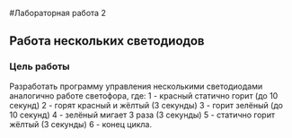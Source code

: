 #Лабораторная работа 2
## Работа нескольких светодиодов

### Цель работы
Разработать программу управления несколькими светодиодами аналогично работе светофора, где:
1 - красный статично горит (до 10 секунд)
2 - горят красный и жёлтый (3 секунды)
3 - горит зелёный (до 10 секунд)
4 - зелёный мигает 3 раза (3 секунды)
5 - статично горит жёлтый (3 секунды)
6 - конец цикла.

